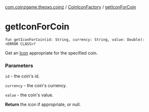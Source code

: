 [com.coinzgame.theoxo.coinz](../index.md) / [CoinIconFactory](index.md) / [getIconForCoin](.)

# getIconForCoin

`fun getIconForCoin(id: String, currency: String, value: Double): <ERROR CLASS>?`

Get an [Icon](#) appropriate for the specified coin.

### Parameters

`id` - the coin's id.

`currency` - the coin's currency.

`value` - the coin's value.

**Return**
the icon if appropriate, or null.

